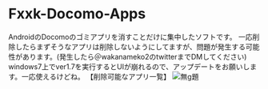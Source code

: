 # Fxxk-Docomo-Apps
AndroidのDocomoのゴミアプリを消すことだけに集中したソフトです。
一応削除したらまずそうなアプリは削除しないようにしてますが、問題が発生する可能性があります。(発生したら＠wakanameko2のtwitterまでDMしてください)
windows7上でver1.7を実行するとUIが崩れるので、アップデートをお願いします。一応使えるけどね。
【削除可能なアプリ一覧】
![無g題](https://user-images.githubusercontent.com/63937252/145714737-59cf1dd4-8027-4e83-8a23-9709b83e1fe1.png)
